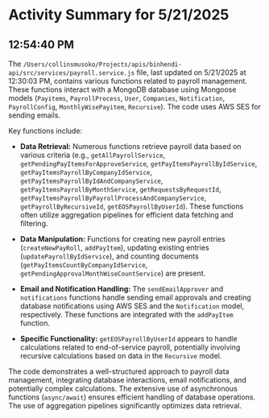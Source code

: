 # Activity Summary for 5/21/2025

## 12:54:40 PM
The `/Users/collinsmusoko/Projects/apis/binhendi-api/src/services/payroll.service.js` file, last updated on 5/21/2025 at 12:30:03 PM, contains various functions related to payroll management.  These functions interact with a MongoDB database using Mongoose models (`Payitems`, `PayrollProcess`, `User`, `Companies`, `Notification`, `PayrollConfig`, `MonthlyWisePayitem`, `Recursive`).  The code uses AWS SES for sending emails.

Key functions include:

* **Data Retrieval:**  Numerous functions retrieve payroll data based on various criteria (e.g., `getAllPayrollService`, `getPendingPayItemsForApproveService`, `getPayItemsPayrollByIdService`, `getPayItemsPayrollByCompanyIdService`, `getPayItemsPayrollByIdAndCompanyService`, `getPayItemsPayrollByMonthService`, `getRequestsByRequestId`, `getPayItemsPayrollByPayrollProcessAndCompanyService`, `getPayrollByRecursiveId`, `getEOSPayrollByUserId`).  These functions often utilize aggregation pipelines for efficient data fetching and filtering.

* **Data Manipulation:** Functions for creating new payroll entries (`createNewPayRoll`, `addPayItem`), updating existing entries (`updatePayrollByIdService`), and counting documents (`getPayItemsCountByCompanyIdService`, `getPendingApprovalMonthWiseCountService`) are present.

* **Email and Notification Handling:** The `sendEmailApprover` and `notifications` functions handle sending email approvals and creating database notifications using AWS SES and the `Notification` model, respectively.  These functions are integrated with the `addPayItem` function.

* **Specific Functionality:**  `getEOSPayrollByUserId` appears to handle calculations related to end-of-service payroll, potentially involving recursive calculations based on data in the `Recursive` model.


The code demonstrates a well-structured approach to payroll data management, integrating database interactions, email notifications, and potentially complex calculations. The extensive use of asynchronous functions (`async/await`) ensures efficient handling of database operations.  The use of aggregation pipelines significantly optimizes data retrieval.
